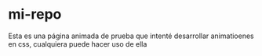 # mi-repo
Esta es una página animada de prueba que intenté desarrollar animatioenes en css, cualquiera puede hacer uso de ella
